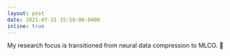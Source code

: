 ```yaml
---
layout: post
date: 2021-07-31 15:59:00-0400
inline: true
---
```


My research focus is transitioned from neural data compression to MLCO. :thinking: